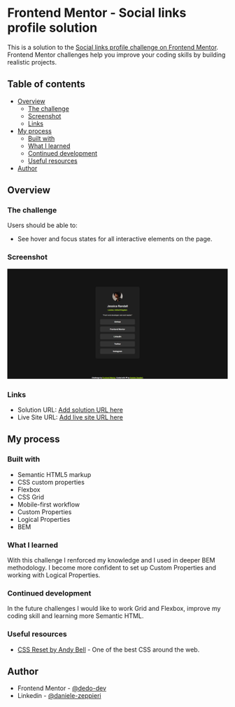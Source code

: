 # Frontend Mentor - Social links profile solution

This is a solution to the [Social links profile challenge on Frontend Mentor](https://www.frontendmentor.io/challenges/social-links-profile-UG32l9m6dQ). Frontend Mentor challenges help you improve your coding skills by building realistic projects.

## Table of contents

- [Overview](#overview)
  - [The challenge](#the-challenge)
  - [Screenshot](#screenshot)
  - [Links](#links)
- [My process](#my-process)
  - [Built with](#built-with)
  - [What I learned](#what-i-learned)
  - [Continued development](#continued-development)
  - [Useful resources](#useful-resources)
- [Author](#author)

## Overview

### The challenge

Users should be able to:

- See hover and focus states for all interactive elements on the page.

### Screenshot

![](assets/images/social-link-profile.png)

### Links

- Solution URL: [Add solution URL here](https://your-solution-url.com)
- Live Site URL: [Add live site URL here](https://dz-social-links-profile.vercel.app/)

## My process

### Built with

- Semantic HTML5 markup
- CSS custom properties
- Flexbox
- CSS Grid
- Mobile-first workflow
- Custom Properties
- Logical Properties
- BEM

### What I learned

With this challenge I renforced my knowledge and I used in deeper BEM methodology.
I become more confident to set up Custom Properties and working with Logical Properties.

### Continued development

In the future challenges I would like to work Grid and Flexbox, improve my coding skill and learning more Semantic HTML.

### Useful resources

- [CSS Reset by Andy Bell](https://piccalil.li/blog/a-more-modern-css-reset/) - One of the best CSS around the web.

## Author

- Frontend Mentor - [@dedo-dev](https://www.frontendmentor.io/profile/dedo-dev)
- Linkedin - [@daniele-zeppieri](https://www.linkedin.com/in/daniele-zeppieri-0b1a36252/)
